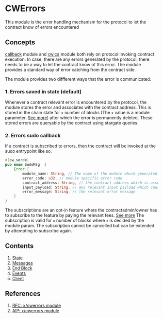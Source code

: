 # CWErrors

This module is the error handling mechanism for the protocol to let the contract know of errors encountered

## Concepts

[callback](../../callback/spec/README.md) module and [cwica](../../cwica/spec/README.md) module both rely on protocol invoking contract execution. In case, there are any errors generated by the protocol, there needs to be a way to let the contract know of this error. The module provides a standard way of error catching from the contract side.

The module provides two diffferent ways that the error is communicated.

### 1. Errors saved in state (default)

Whenever a contract relevant error is encountered by the protocol, the module stores the error and associates with the contract address. This is stored in the chain state for `x` number of blocks (The `x` value is a module parameter. [See more](./01_state.md)) after which the error is permanently deleted. These stored errors are queryable by the contract using stargate queries.

### 2. Errors sudo callback

If a contract is subscribed to errors, then the contract will be invoked at the sudo entrypoint like so.

```rust
#[cw_serde]
pub enum SudoMsg  {
    Error {
        module_name: String, // The name of the module which generated the error
        error_code: u32, // module specific error code
        contract_address: String, // the contract address which is associated with the error; the contract receiving the callback
        input_payload: String, // any relevant input payload which caused the error
        error_message: String, // the relevant error message
    }
}
```

The subscriptions are an opt-in feature where the contractadmin/owner has to subscribe to the feature by paying the relevant fees. [See more](01_state.md) The subscription is valid for `x` number of blocks where `x` is decided by the module param. The subscription cannot be cancelled but can be extended by attempting to subscribe again.

## Contents

1. [State](./01_state.md)
2. [Messages](./02_messages.md)
3. [End Block](./03_end_block.md)
4. [Events](./04_events.md)
5. [Client](./05_client.md)

## References

1. [RFC: x/cwerrors module](https://github.com/orgs/archway-network/discussions/35)
2. [AIP: x/cwerrors module](https://github.com/archway-network/archway/issues/544)
